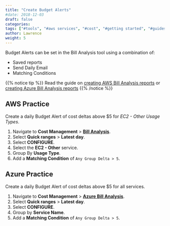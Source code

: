 ```yaml
---
title: "Create Budget Alerts"
#date: 2018-12-03
draft: false
categories:
tags: ["#tools", "#aws services", "#cost", "#getting started", "#guides", "#azure"]
author: Lawrence
weight: 5
---
```


Budget Alerts can be set in the Bill Analysis tool using a combination of:

- Saved reports
- Send Daily Email
- Matching Conditions

{{% notice tip %}}
Read the guide on [creating AWS Bill Analysis reports](/billing-analysis/ba-guides/how-to-create-monthly-cost-reports) or [creating Azure Bill Analysis reports](/billing-analysis/ba-guides/how-to-create-monthly-cost-reports/#azure-bill-analysis-report)
{{% /notice %}}


## AWS Practice

Create a daily Budget Alert of cost deltas above $5 for _EC2 - Other Usage Types_.

1. Navigate to **Cost Management** > [**Bill Analysis**](https://us.cloudwisdom.virtana.com/#/reports/awscostall/latest).
2. Select **Quick ranges** > **Latest day**.
3. Select **CONFIGURE**.
4. Select the **EC2 - Other** service.
5. Group By **Usage Type**.
6. Add a **Matching Condition** of `Any Group Delta > 5`.

## Azure Practice

Create a daily Budget Alert of cost deltas above $5 for all services.

1.  Navigate to **Cost Management** > [**Azure Bill Analysis**](https://us.cloudwisdom.virtana.com/#/reports/azure-bill).
2.  Select **Quick ranges** > **Latest day**.
3.  Select **CONFIGURE**.
4.  Group by **Service Name**.
5.  Add a **Matching Condition** of `Any Group Delta > 5`.
